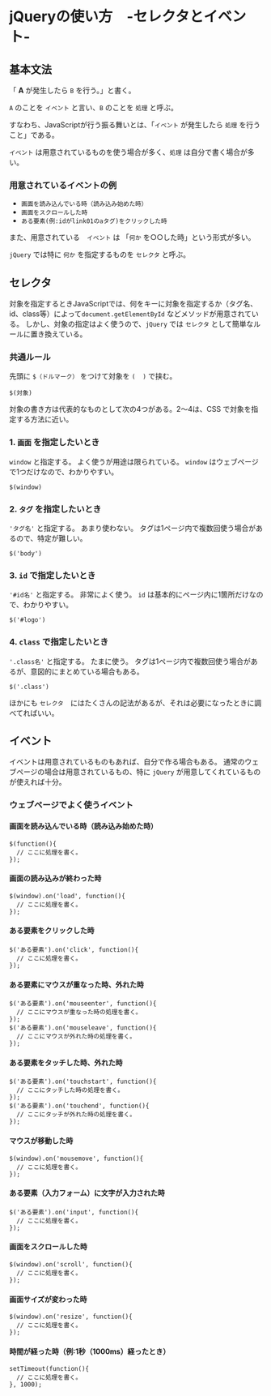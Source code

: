 # jQueryの使い方　-セレクタとイベント-

## 基本文法

「 __A__ が発生したら `B` を行う。」と書く。

`A` のことを `イベント` と言い、`B` のことを `処理` と呼ぶ。

すなわち、JavaScriptが行う振る舞いとは、「`イベント` が発生したら `処理` を行うこと」である。

`イベント` は用意されているものを使う場合が多く、`処理` は自分で書く場合が多い。

### 用意されているイベントの例

- `画面を読み込んでいる時（読み込み始めた時）`
- `画面をスクロールした時`
- `ある要素(例:idがlink01のaタグ)をクリックした時`

また、用意されている　`イベント` は 「`何か` を○○した時」という形式が多い。

`jQuery` では特に `何か` を指定するものを `セレクタ` と呼ぶ。

## セレクタ

対象を指定するときJavaScriptでは、何をキーに対象を指定するか（タグ名、id、class等）によって`document.getElementById` などメソッドが用意されている。
しかし、対象の指定はよく使うので、`jQuery` では `セレクタ` として簡単なルールに置き換えている。

### 共通ルール

先頭に `$（ドルマーク）` をつけて対象を `(  )` で挟む。

````
$(対象)
````

対象の書き方は代表的なものとして次の4つがある。2〜4は、CSS で対象を指定する方法に近い。


### 1. `画面` を指定したいとき

`window` と指定する。
よく使うが用途は限られている。
`window` はウェブページで1つだけなので、わかりやすい。

````
$(window)
````

### 2. `タグ` を指定したいとき

`'タグ名'` と指定する。
あまり使わない。
タグは1ページ内で複数回使う場合があるので、特定が難しい。

````
$('body')
````

### 3. `id` で指定したいとき

`'#id名'` と指定する。
非常によく使う。
`id` は基本的にページ内に1箇所だけなので、わかりやすい。

````
$('#logo')
````

### 4. `class` で指定したいとき

`'.class名'` と指定する。
たまに使う。
タグは1ページ内で複数回使う場合があるが、意図的にまとめている場合もある。

````
$('.class')
````

ほかにも `セレクタ`　にはたくさんの記法があるが、それは必要になったときに調べてればいい。




## イベント

イベントは用意されているものもあれば、自分で作る場合もある。
通常のウェブページの場合は用意されているもの、特に `jQuery` が用意してくれているものが使えれば十分。

### ウェブページでよく使うイベント

#### 画面を読み込んでいる時（読み込み始めた時）

```
$(function(){
  // ここに処理を書く。
});
```

#### 画面の読み込みが終わった時

```
$(window).on('load', function(){
  // ここに処理を書く。
});
```

#### ある要素をクリックした時

```
$('ある要素').on('click', function(){
  // ここに処理を書く。
});
```

#### ある要素にマウスが重なった時、外れた時

```
$('ある要素').on('mouseenter', function(){
  // ここにマウスが重なった時の処理を書く。
});
$('ある要素').on('mouseleave', function(){
  // ここにマウスが外れた時の処理を書く。
});
```

#### ある要素をタッチした時、外れた時

```
$('ある要素').on('touchstart', function(){
  // ここにタッチした時の処理を書く。
});
$('ある要素').on('touchend', function(){
  // ここにタッチが外れた時の処理を書く。
});
```

#### マウスが移動した時

```
$(window).on('mousemove', function(){
  // ここに処理を書く。
});
```

#### ある要素（入力フォーム）に文字が入力された時

```
$('ある要素').on('input', function(){
  // ここに処理を書く。
});
```

#### 画面をスクロールした時

```
$(window).on('scroll', function(){
  // ここに処理を書く。
});
```

#### 画面サイズが変わった時

```
$(window).on('resize', function(){
  // ここに処理を書く。
});
```

#### 時間が経った時（例:1秒（1000ms）経ったとき）

```
setTimeout(function(){
  // ここに処理を書く。
}, 1000);
```

